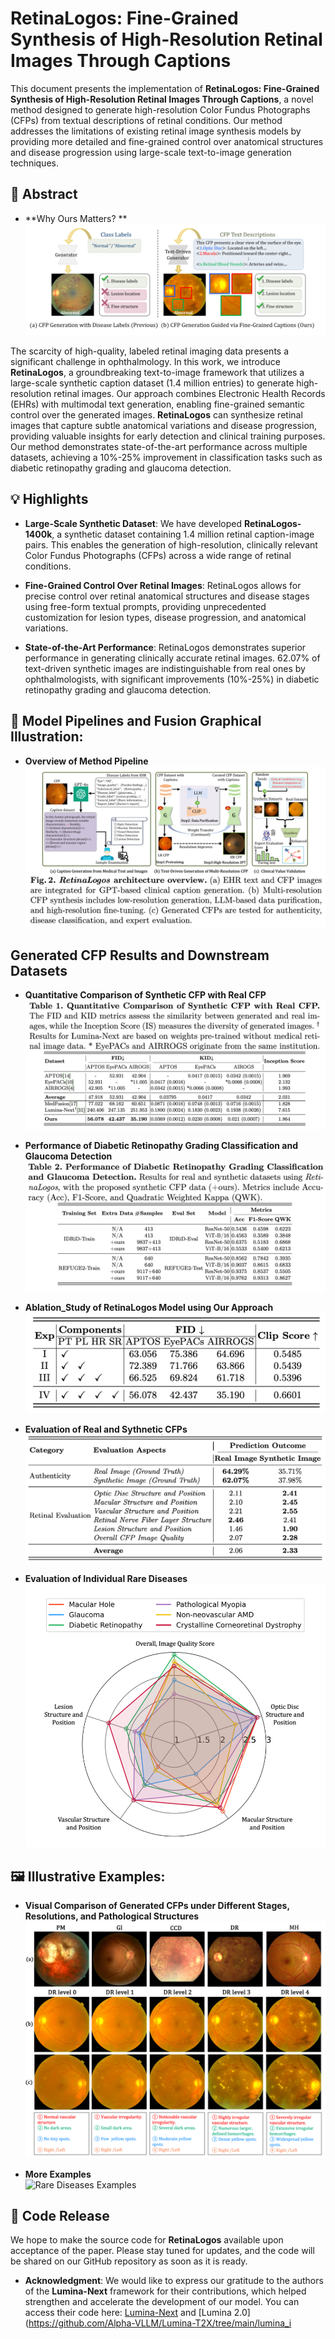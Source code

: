 # RetinaLogos: Fine-Grained Synthesis of High-Resolution Retinal Images Through Captions

This document presents the implementation of **RetinaLogos: Fine-Grained Synthesis of High-Resolution Retinal Images Through Captions**, a novel method designed to generate high-resolution Color Fundus Photographs (CFPs) from textual descriptions of retinal conditions. Our method addresses the limitations of existing retinal image synthesis models by providing more detailed and fine-grained control over anatomical structures and disease progression using large-scale text-to-image generation techniques.

## 🌟 Abstract

- **Why Ours Matters? **  
  ![Model Architecture](scr/teaser.png)

The scarcity of high-quality, labeled retinal imaging data presents a significant challenge in ophthalmology. In this work, we introduce **RetinaLogos**, a groundbreaking text-to-image framework that utilizes a large-scale synthetic caption dataset (1.4 million entries) to generate high-resolution retinal images. Our approach combines Electronic Health Records (EHRs) with multimodal text generation, enabling fine-grained semantic control over the generated images. **RetinaLogos** can synthesize retinal images that capture subtle anatomical variations and disease progression, providing valuable insights for early detection and clinical training purposes. Our method demonstrates state-of-the-art performance across multiple datasets, achieving a 10%-25% improvement in classification tasks such as diabetic retinopathy grading and glaucoma detection.




## 💡 Highlights 

- **Large-Scale Synthetic Dataset**: We have developed **RetinaLogos-1400k**, a synthetic dataset containing 1.4 million retinal caption-image pairs. This enables the generation of high-resolution, clinically relevant Color Fundus Photographs (CFPs) across a wide range of retinal conditions.

- **Fine-Grained Control Over Retinal Images**: RetinaLogos allows for precise control over retinal anatomical structures and disease stages using free-form textual prompts, providing unprecedented customization for lesion types, disease progression, and anatomical variations.

- **State-of-the-Art Performance**: RetinaLogos demonstrates superior performance in generating clinically accurate retinal images. 62.07% of text-driven synthetic images are indistinguishable from real ones by ophthalmologists, with significant improvements (10%-25%) in diabetic retinopathy grading and glaucoma detection.


## 🚀 Model Pipelines and Fusion Graphical Illustration:

- **Overview of Method Pipeline**  
  ![Method Pipeline](scr/method.png)

## Generated CFP Results and Downstream Datasets

- **Quantitative Comparison of Synthetic CFP with Real CFP**  
  ![Authenticity Test](scr/Quantitative.png)

- **Performance of Diabetic Retinopathy Grading Classification and Glaucoma Detection**  
  ![Classification Performance](scr/DRandGL.png)

- **Ablation_Study of RetinaLogos Model using Our Approach**  
  ![Evaluation Scores](scr/Ablation_Study.png)

- **Evaluation of  Real and Sythnetic CFPs**  
  ![Disease Examples](scr/CFPs_Evaluation_Test.png)

- **Evaluation of Individual Rare Diseases**  
  ![Rare Diseases Examples](scr/Radar_Chart.png)


## 🖼️ Illustrative Examples:
- **Visual Comparison of Generated CFPs under Different Stages, Resolutions, and Pathological Structures**  
  ![Visual Comparison](scr/visual_comparsion.png)

- **More Examples**  
  ![Rare Diseases Examples](scr/MoreExamples.png)
  


## 🚨 Code Release

We hope to make the source code for **RetinaLogos** available upon acceptance of the paper. Please stay tuned for updates, and the code will be shared on our GitHub repository as soon as it is ready.

- **Acknowledgment**: We would like to express our gratitude to the authors of the **Lumina-Next** framework for their contributions, which helped strengthen and accelerate the development of our model. You can access their code here: [Lumina-Next](https://github.com/Alpha-VLLM/Lumina-T2X/tree/main/lumina_next_t2i) and [Lumina 2.0](https://github.com/Alpha-VLLM/Lumina-T2X/tree/main/lumina_i
